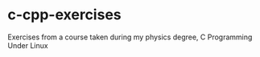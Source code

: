 # c-cpp-exercises


Exercises from a course taken during my physics degree, C Programming Under Linux
